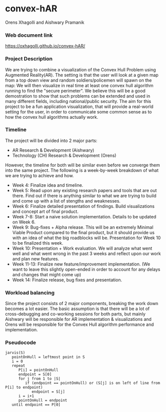 # convex-hAR
Orens Xhagolli and Aishwary Pramanik
### Web document link
https://oxhagolli.github.io/convex-hAR/
### Project Description
We are trying to combine a visualization of the Convex Hull Problem using Augmented Reality(AR). The setting is that the user will look at a given map from a top down view and random soldiers/policemen will spawn on the map: We will then visualize in real time at least one convex hull algorithm running to find the "secure perimeter". We believe this will be a good demostration to show that such problems can be extended and used in many different fields, including national/public security. The aim for this project to be a fun application visualization, that will provide a real-world setting for the user, in order to communicate some common sense as to how the convex hull algorithms actually work.
### Timeline
The project will be divided into 2 major parts:
- AR Research & Development (Aishwary)
- Technology (CH) Research & Development (Orens)
 
However, the timeline for both will be similar even before we converge them into the same project. The following is a week-by-week breakdown of what we are trying to achieve and how.
- Week 4: Finalize idea and timeline.
- Week 5: Read upon any existing research papers and tools that are out there. Find out if there is anything similar to what we are trying to build and come up with a list of stengths and weaknesses.
- Week 6: Finalize detailed presentation of findings. Build visualizations and concept art of final product.
- Week 7-8: Start a naive solution implementation. Details to be updated on Week 6.
- Week 9: Bug-fixes + Alpha release. This will be an extremely Minimal Viable Product compared to the final product, but it should provide us with an idea of what the big roadblocks will be. Presentation for Week 10 to be finalized this week.
- Week 10: Presentation + Work evaluation. We will analyze what went well and what went wrong in the past 3 weeks and reflect upon our work and plan new features.
- Week 11-13: Finalize new feature/improvement implementation. (We want to leave this slightly open-ended in order to account for any delays and changes that might come up)
- Week 14: Finalize release, bug fixes and presentation.

### Workload balancing
Since the project consists of 2 major components, breaking the work down becomes a lot easier. The basic assumption is that there will be a lot of cross-debugging and co-working sessions for both parts, but mainly Aishwary will be responsible for AR implementation & visualizations and Orens will be responsible for the Convex Hull algorithm performance and implementation.

### Pseudocode

```
jarvis(S)
   pointOnHull = leftmost point in S
   i = 0
   repeat
      P[i] = pointOnHull
      endpoint = S[0]
      for j from 1 to |S|
         if (endpoint == pointOnHull) or (S[j] is on left of line from P[i] to endpoint)
            endpoint = S[j] 
      i = i+1
      pointOnHull = endpoint
   until endpoint == P[0]
```
